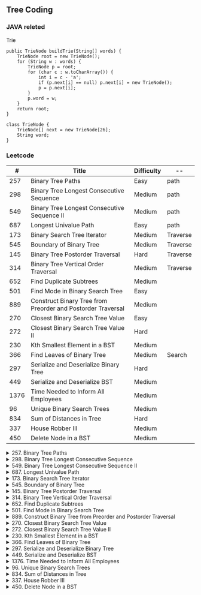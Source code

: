 ## Tree Coding

### JAVA releted
Trie
```
public TrieNode buildTrie(String[] words) {
    TrieNode root = new TrieNode();
    for (String w : words) {
        TrieNode p = root;
        for (char c : w.toCharArray()) {
            int i = c - 'a';
            if (p.next[i] == null) p.next[i] = new TrieNode();
            p = p.next[i];
        }
        p.word = w;
    }
    return root;
}

class TrieNode {
    TrieNode[] next = new TrieNode[26];
    String word;
}
```

### Leetcode

\#| Title|Difficulty|--
--|--|--|--
257    | Binary Tree Paths  |  Easy|path
298    | Binary Tree Longest Consecutive Sequence   | Medium|path
549   | Binary Tree Longest Consecutive Sequence II    |Medium|path
687	|Longest Univalue Path	|Easy|path
173   | Binary Search Tree Iterator  |  Medium|Traverse 
545  |  Boundary of Binary Tree   | Medium|Traverse
145   | Binary Tree Postorder Traversal   | Hard|Traverse
314| Binary Tree Vertical Order Traversal|Medium|Traverse 
652   | Find Duplicate Subtrees  |  Medium|
501   | Find Mode in Binary Search Tree   | Easy|
889    |Construct Binary Tree from Preorder and Postorder Traversal   | Medium|
270    |Closest Binary Search Tree Value  |  Easy|
272    |Closest Binary Search Tree Value II  |  Hard|
230    | Kth Smallest Element in a BST  |  Medium|
366   | Find Leaves of Binary Tree   | Medium|Search
297  |  Serialize and Deserialize Binary Tree  |  Hard|
449   | Serialize and Deserialize BST  |  Medium|
1376 |   Time Needed to Inform All Employees    |Medium|
96  |  Unique Binary Search Trees  |  Medium|
834  |  Sum of Distances in Tree   | Hard|
337 |   House Robber III |   Medium|
450| Delete Node in a BST|Medium|

<details>
<summary>257. Binary Tree Paths</summary>
 <a href = "https://leetcode.com/problems/binary-tree-paths/">Leetcode Link</a><br>
Given a binary tree, return all root-to-leaf paths.

Note: A leaf is a node with no children.

Example:

Input:

     1
    /  \
    2   3
    \
     5

Output: ["1->2->5", "1->3"]
</details>

<details>
<summary>298. Binary Tree Longest Consecutive Sequence</summary>
<a href = "https://leetcode.com/problems/binary-tree-longest-consecutive-sequence/">Leetcode Link</a><br>
Given a binary tree, find the length of the longest consecutive sequence path.

The path refers to any sequence of nodes from some starting node to any node in the tree along the parent-child connections. The longest consecutive path need to be from parent to child (cannot be the reverse).

For example,

    1
    \
     3
    / \
    2   4
        \
         5
         
<br>Longest consecutive sequence path is 3-4-5, so return 3.
</details>

<details>
<summary>549. Binary Tree Longest Consecutive Sequence II</summary>
<a href = "https://leetcode.com/problems/binary-tree-longest-consecutive-sequence-ii/">Leetcode Link</a><br>
Given a binary tree, you need to find the length of Longest Consecutive Path in Binary Tree.

Especially, this path can be either increasing or decreasing. For example, [1,2,3,4] and [4,3,2,1] are both considered valid, but the path [1,2,4,3] is not valid. On the other hand, the path can be in the child-Parent-child order, where not necessarily be parent-child order.

Example 1:

Input:

        2
       / \
      1   3
Output: 3
Explanation: The longest consecutive path is [1, 2, 3] or [3, 2, 1].
</details>

<details>
<summary>687. Longest Univalue Path</summary>
<a href = "https://leetcode.com/problems/longest-univalue-path/"></a>Leetcode Link<br>
Given a binary tree, find the length of the longest path where each node in the path has the same value. This path may or may not pass through the root.

The length of path between two nodes is represented by the number of edges between them.


Example 1:

Input:

              5
             / \
            4   5
           / \   \
          1   1   5
Output: 2
</details>

<details>
<summary>173. Binary Search Tree Iterator</summary>
Implement an iterator over a binary search tree (BST). Your iterator will be initialized with the root node of a BST.

Calling next() will return the next smallest number in the BST.
</details>

<details>
<summary>545. Boundary of Binary Tree </summary>
Given a binary tree, return the values of its boundary in anti-clockwise direction starting from root. Boundary includes left boundary, leaves, and right boundary in order without duplicate nodes.

Left boundary is defined as the path from root to the left-most node. Right boundary is defined as the path from root to the right-most node. If the root doesn't have left subtree or right subtree, then the root itself is left boundary or right boundary. Note this definition only applies to the input binary tree, and not applies to any subtrees.

The left-most node is defined as a leaf node you could reach when you always firstly travel to the left subtree if exists. If not, travel to the right subtree. Repeat until you reach a leaf node.

The right-most node is also defined by the same way with left and right exchanged.

Example 1
Input:

    ____1_____
    /          \
    2            3
    / \          / 
    4   5        6   
    / \      / \
    7   8    9  10  
       
Ouput:
[1,2,4,7,8,9,10,6,3]
</details>

<details>
<summary>145. Binary Tree Postorder Traversal</summary>
Given a binary tree, return the postorder traversal of its nodes' values.

Example:

Input: [1,null,2,3]
   1
    \
     2
    /
   3

Output: [3,2,1]
</details>

<details>
<summary>314. Binary Tree Vertical Order Traversal</summary>
Given a binary tree, return the vertical order traversal of its nodes' values. (ie, from top to bottom, column by column).

If two nodes are in the same row and column, the order should be from left to right.

Examples 1:

Input: [3,9,20,null,null,15,7]

   3
  /\
 /  \
 9  20
    /\
   /  \
  15   7 
</details>

<details>
<summary>652. Find Duplicate Subtrees</summary>
Given a binary tree, return all duplicate subtrees. For each kind of duplicate subtrees, you only need to return the root node of any one of them.

Two trees are duplicate if they have the same structure with same node values.

        1
       / \
      2   3
     /   / \
    4   2   4
       /
      4
The following are two duplicate subtrees:

      2
     /
    4
and

    4
</details>

<details>
<summary>501. Find Mode in Binary Search Tree</summary>
Given a binary search tree (BST) with duplicates, find all the mode(s) (the most frequently occurred element) in the given BST.

Assume a BST is defined as follows:

The left subtree of a node contains only nodes with keys less than or equal to the node's key.
The right subtree of a node contains only nodes with keys greater than or equal to the node's key.
Both the left and right subtrees must also be binary search trees.
 

For example:
Given BST [1,null,2,2],

   1
    \
     2
    /
   2
 

return [2].
</details>

<details>
<summary>889. Construct Binary Tree from Preorder and Postorder Traversal </summary>
Return any binary tree that matches the given preorder and postorder traversals.

Values in the traversals pre and post are distinct positive integers.
Example 1:
Input: pre = [1,2,4,5,3,6,7], post = [4,5,2,6,7,3,1]
Output: [1,2,3,4,5,6,7]
</details>

<details>
<summary>270. Closest Binary Search Tree Value</summary>
Given a non-empty binary search tree and a target value, find the value in the BST that is closest to the target.

Note:

Given target value is a floating point.
You are guaranteed to have only one unique value in the BST that is closest to the target.
</details>

<details>
<summary>272. Closest Binary Search Tree Value II </summary>
Given a non-empty binary search tree and a target value, find k values in the BST that are closest to the target.

Note:

Given target value is a floating point.
You may assume k is always valid, that is: k≤ total nodes.
You are guaranteed to have only one unique set of k values in the BST that are closest to the target.
Example:

Input: root = [4,2,5,1,3], target = 3.714286, and k = 2

    4
   / \
  2   5
 / \
1   3

Output: [4,3]
</details>

<details>
<summary>230. Kth Smallest Element in a BST </summary>
Given a binary search tree, write a function kthSmallest to find the kth smallest element in it.

Note:
You may assume k is always valid, 1 ≤ k ≤ BST's total elements.

Example 1:

Input: root = [3,1,4,null,2], k = 1
   3
  / \
 1   4
  \
   2
Output: 1
</details>

<details>
<summary>366. Find Leaves of Binary Tree</summary>
Given a binary tree, collect a tree's nodes as if you were doing this: Collect and remove all leaves, repeat until the tree is empty.

Example:

Input: [1,2,3,4,5]
  
          1
         / \
        2   3
       / \     
      4   5    

Output: [[4,5,3],[2],[1]]
 

Explanation:

1. Removing the leaves [4,5,3] would result in this tree:

          1
         / 
        2  
</details>

<details>
<summary>297. Serialize and Deserialize Binary Tree </summary>
Serialization is the process of converting a data structure or object into a sequence of bits so that it can be stored in a file or memory buffer, or transmitted across a network connection link to be reconstructed later in the same or another computer environment.

Design an algorithm to serialize and deserialize a binary tree. There is no restriction on how your serialization/deserialization algorithm should work. You just need to ensure that a binary tree can be serialized to a string and this string can be deserialized to the original tree structure.

Example: 

You may serialize the following tree:

    1
   / \
  2   3
     / \
    4   5

as "[1,2,3,null,null,4,5]"
</details>

<details>
<summary>449. Serialize and Deserialize BST</summary>
Serialization is the process of converting a data structure or object into a sequence of bits so that it can be stored in a file or memory buffer, or transmitted across a network connection link to be reconstructed later in the same or another computer environment.

Design an algorithm to serialize and deserialize a binary search tree. There is no restriction on how your serialization/deserialization algorithm should work. You just need to ensure that a binary search tree can be serialized to a string and this string can be deserialized to the original tree structure.

The encoded string should be as compact as possible.

Note: Do not use class member/global/static variables to store states. Your serialize and deserialize algorithms should be stateless.
</details>

<details>
<summary>1376. Time Needed to Inform All Employees</summary>
A company has n employees with a unique ID for each employee from 0 to n - 1. The head of the company has is the one with headID.

Each employee has one direct manager given in the manager array where manager[i] is the direct manager of the i-th employee, manager[headID] = -1. Also it's guaranteed that the subordination relationships have a tree structure.

The head of the company wants to inform all the employees of the company of an urgent piece of news. He will inform his direct subordinates and they will inform their subordinates and so on until all employees know about the urgent news.

The i-th employee needs informTime[i] minutes to inform all of his direct subordinates (i.e After informTime[i] minutes, all his direct subordinates can start spreading the news).

Return the number of minutes needed to inform all the employees about the urgent news.

 

Example 1:

Input: n = 1, headID = 0, manager = [-1], informTime = [0]
Output: 0
Explanation: The head of the company is the only employee in the company.
</details>

<details>
<summary>96. Unique Binary Search Trees </summary>
Given n, how many structurally unique BST's (binary search trees) that store values 1 ... n?

Example:

Input: 3
Output: 5
Explanation:
Given n = 3, there are a total of 5 unique BST's:

    1         3     3      2      1
    \       /     /      / \      \
     3     2     1      1   3      2
    /     /       \                 \
   2     1         2                 3
</details>

<details>
<summary>834. Sum of Distances in Tree</summary>
An undirected, connected tree with N nodes labelled 0...N-1 and N-1 edges are given.

The ith edge connects nodes edges[i][0] and edges[i][1] together.

Return a list ans, where ans[i] is the sum of the distances between node i and all other nodes.

Example 1:

Input: N = 6, edges = [[0,1],[0,2],[2,3],[2,4],[2,5]]
Output: [8,12,6,10,10,10]
Explanation: 
Here is a diagram of the given tree:
  0
 / \
1   2
   /|\
  3 4 5
We can see that dist(0,1) + dist(0,2) + dist(0,3) + dist(0,4) + dist(0,5)
equals 1 + 1 + 2 + 2 + 2 = 8.  Hence, answer[0] = 8, and so on.
</details>

<details>
<summary>337. House Robber III </summary>
The thief has found himself a new place for his thievery again. There is only one entrance to this area, called the "root." Besides the root, each house has one and only one parent house. After a tour, the smart thief realized that "all houses in this place forms a binary tree". It will automatically contact the police if two directly-linked houses were broken into on the same night.

Determine the maximum amount of money the thief can rob tonight without alerting the police.

Example 1:

Input: [3,2,3,null,3,null,1]

     3
    / \
   2   3
    \   \ 
     3   1

Output: 7 
Explanation: Maximum amount of money the thief can rob = 3 + 3 + 1 = 7.
</details>

<details>
<summary>450. Delete Node in a BST</summary>
Given a root node reference of a BST and a key, delete the node with the given key in the BST. Return the root node reference (possibly updated) of the BST.

Basically, the deletion can be divided into two stages:

Search for a node to remove.
If the node is found, delete the node.
Note: Time complexity should be O(height of tree).
</details>
